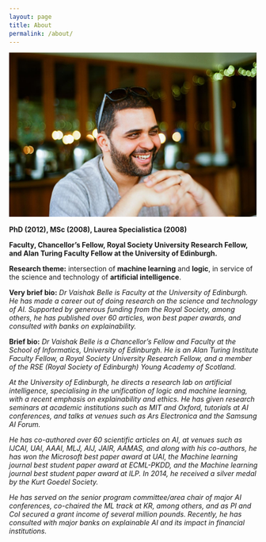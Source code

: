 ```yaml
---
layout: page
title: About
permalink: /about/
---
```


<!--

<img src="/VaishakBelle2019.jpg" width="500">--> 


<img src="/vaishak.JPG"  width="500">

**PhD (2012), MSc (2008), Laurea Specialistica (2008)** 

**Faculty, Chancellor’s Fellow, Royal Society University Research Fellow, and Alan Turing Faculty Fellow at the University of Edinburgh.** 

**Research theme:** intersection of **machine learning** and **logic**, in service of the science and technology of **artificial intelligence**.  

**Very brief bio:** *Dr Vaishak Belle is Faculty at the University of Edinburgh. He has made a career out of doing research on the science and technology of AI. Supported by generous funding from the Royal Society, among others, he has published over 60 articles, won best paper awards, and consulted with banks on explainability.* 

**Brief bio:** *Dr Vaishak Belle is a Chancellor’s Fellow and Faculty at the School of Informatics, University of Edinburgh. He is an Alan Turing Institute Faculty Fellow, a Royal Society University Research Fellow, and a member of the RSE (Royal Society of Edinburgh) Young Academy of Scotland.* 

*At the University of Edinburgh, he directs a research lab on artificial intelligence, specialising in the unification of logic and machine learning, with a recent emphasis on explainability and ethics. He has given research seminars at academic institutions such as MIT and Oxford, tutorials at AI conferences, and talks at venues such as Ars Electronica and the Samsung AI Forum.*

*He has co-authored over 60 scientific articles on AI, at venues such as IJCAI, UAI, AAAI, MLJ, AIJ, JAIR, AAMAS, and along with his co-authors, he has won the Microsoft best paper award at UAI, the Machine learning journal best student paper award at ECML-PKDD, and the Machine learning journal best student paper award at ILP. In 2014, he received a silver medal by the Kurt Goedel Society.*

*He has served on the senior program committee/area chair of major AI conferences, co-chaired the ML track at KR, among others, and as PI and CoI secured a grant income of several million pounds. Recently, he has consulted with major banks on explainable AI and its impact in financial institutions.*


